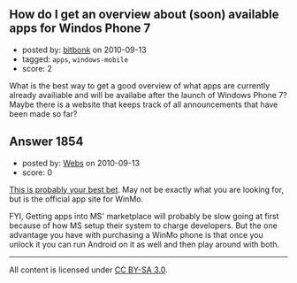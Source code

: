 ## How do I get an overview about (soon) available apps for Windos Phone 7

- posted by: [bitbonk](https://stackexchange.com/users/-1/1116-bitbonk) on 2010-09-13
- tagged: `apps`, `windows-mobile`
- score: 2

<p>What is the best way to get a good overview of what apps are currently already availiable and will be availabe after the launch of Windows Phone 7? Maybe there is a website that keeps track of all announcements that have been made so far?</p>



## Answer 1854

- posted by: [Webs](https://stackexchange.com/users/-1/904-webs) on 2010-09-13
- score: 0

<p><a href="http://marketplace.windowsphone.com/Default.aspx" rel="nofollow">This is probably your best bet</a>. May not be exactly what you are looking for, but is the official app site for WinMo.</p>

<p>FYI, Getting apps into MS' marketplace will probably be slow going at first because of how MS setup their system to charge developers. But the one advantage you have with purchasing a WinMo phone is that once you unlock it you can run Android on it as well and then play around with both.</p>




---

All content is licensed under [CC BY-SA 3.0](https://creativecommons.org/licenses/by-sa/3.0/).
